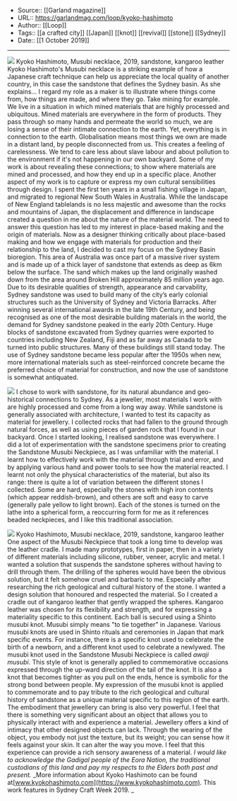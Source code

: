 ﻿
  * Source:: [[Garland magazine]]
  * URL:: https://garlandmag.com/loop/kyoko-hashimoto
  * Author:: [[Loop]]
  * Tags:: [[a crafted city]] [[Japan]] [[knot]] [[revival]] [[stone]] [[Sydney]]
  * Date:: [[1 October 2019]]


* * *
[![](https://garlandmag.com/wp-content/uploads/2019/10/sandstonefinal.jpg)](https://garlandmag.com/wp-content/uploads/2019/10/sandstonefinal.jpg)
Kyoko Hashimoto, Musubi necklace, 2019, sandstone, kangaroo leather
Kyoko Hashimoto's Musubi necklace is a striking example of how a Japanese craft technique can help us appreciate the local quality of another country, in this case the sandstone that defines the Sydney basin. As she explains…
I regard my role as a maker is to illustrate where things come from, how things are made, and where they go. Take mining for example. We live in a situation in which mined materials that are highly processed and ubiquitous. Mined materials are everywhere in the form of products. They pass through so many hands and permeate the world so much, we are losing a sense of their intimate connection to the earth. Yet, everything is in connection to the earth. Globalisation means most things we own are made in a distant land, by people disconnected from us. This creates a feeling of carelessness. We tend to care less about slave labour and about pollution to the environment if it's not happening in our own backyard. Some of my work is about revealing these connections; to show where materials are mined and processed, and how they end up in a specific place.
Another aspect of my work is to capture or express my own cultural sensibilities through design. I spent the first ten years in a small fishing village in Japan, and migrated to regional New South Wales in Australia. While the landscape of New England tablelands is no less majestic and awesome than the rocks and mountains of Japan, the displacement and difference in landscape created a question in me about the nature of the material world. The need to answer this question has led to my interest in place-based making and the origin of materials.
Now as a designer thinking critically about place-based making and how we engage with materials for production and their relationship to the land, I decided to cast my focus on the Sydney Basin bioregion. This area of Australia was once part of a massive river system and is made up of a thick layer of sandstone that extends as deep as 6km below the surface. The sand which makes up the land originally washed down from the area around Broken Hill approximately 85 million years ago. Due to its desirable qualities of strength, appearance and carvability, Sydney sandstone was used to build many of the city’s early colonial structures such as the University of Sydney and Victoria Barracks. After winning several international awards in the late 19th Century, and being recognised as one of the most desirable building materials in the world, the demand for Sydney sandstone peaked in the early 20th Century. Huge blocks of sandstone excavated from Sydney quarries were exported to countries including New Zealand, Fiji and as far away as Canada to be turned into public structures. Many of these buildings still stand today. The use of Sydney sandstone became less popular after the 1950s when new, more international materials such as steel-reinforced concrete became the preferred choice of material for construction, and now the use of sandstone is somewhat antiquated.
 
[![](https://garlandmag.com/wp-content/uploads/2019/10/IMG_6489.jpg)](https://garlandmag.com/wp-content/uploads/2019/10/IMG_6489.jpg)
I chose to work with sandstone, for its natural abundance and geo-historical connections to Sydney. As a jeweller, most materials I work with are highly processed and come from a long way away. While sandstone is generally associated with architecture, I wanted to test its capacity as material for jewellery. I collected rocks that had fallen to the ground through natural forces, as well as using pieces of garden rock that I found in our backyard. Once I started looking, I realised sandstone was everywhere. I did a lot of experimentation with the sandstone specimens prior to creating the Sandstone Musubi Neckpiece, as I was unfamiliar with the material. I learnt how to effectively work with the material through trial and error, and by applying various hand and power tools to see how the material reacted. I learnt not only the physical characteristics of the material, but also its range: there is quite a lot of variation between the different stones I collected. Some are hard, especially the stones with high iron contents (which appear reddish-brown), and others are soft and easy to carve (generally pale yellow to light brown). Each of the stones is turned on the lathe into a spherical form, a reoccurring form for me as it references beaded neckpieces, and I like this traditional association.
 
[![](https://garlandmag.com/wp-content/uploads/2019/10/IMG_6784-768x1024.jpg)](https://garlandmag.com/wp-content/uploads/2019/10/IMG_6784.jpg)
Kyoko Hashimoto, Musubi necklace, 2019, sandstone, kangaroo leather
One aspect of the Musubi Neckpiece that took a long time to develop was the leather cradle. I made many prototypes, first in paper, then in a variety of different materials including silicone, rubber, veneer, acrylic and metal. I wanted a solution that suspends the sandstone spheres without having to drill through them. The drilling of the spheres would have been the obvious solution, but it felt somehow cruel and barbaric to me. Especially after researching the rich geological and cultural history of the stone. I wanted a design solution that honoured and respected the material. So I created a cradle out of kangaroo leather that gently wrapped the spheres. Kangaroo leather was chosen for its flexibility and strength, and for expressing a materiality specific to this continent.
Each ball is secured using a Shinto musubi knot. Musubi simply means "to tie together" in Japanese. Various musubi knots are used in Shinto rituals and ceremonies in Japan that mark specific events. For instance, there is a specific knot used to celebrate the birth of a newborn, and a different knot used to celebrate a newlywed. The musubi knot used in the Sandstone Musubi Neckpiece is called _awaji musubi_. This style of knot is generally applied to commemorative occasions expressed through the up-ward direction of the tail of the knot. It is also a knot that becomes tighter as you pull on the ends, hence is symbolic for the strong bond between people. My expression of the musubi knot is applied to commemorate and to pay tribute to the rich geological and cultural history of sandstone as a unique material specific to this region of the earth.
The embodiment that jewellery can bring is also very powerful. I feel that there is something very significant about an object that allows you to physically interact with and experience a material. Jewellery offers a kind of intimacy that other designed objects can lack. Through the wearing of the object, you embody not just the texture, but its weight; you can sense how it feels against your skin. It can alter the way you move. I feel that this experience can provide a rich sensory awareness of a material.
 _I would like to acknowledge the Gadigal people of the Eora Nation, the traditional custodians of this land and pay my respects to the Elders both past and present._
 _More information about Kyoko Hashimoto can be found at[www.kyokohashimoto.com](https://www.kyokohashimoto.com). This work features in Sydney Craft Week 2019. _
